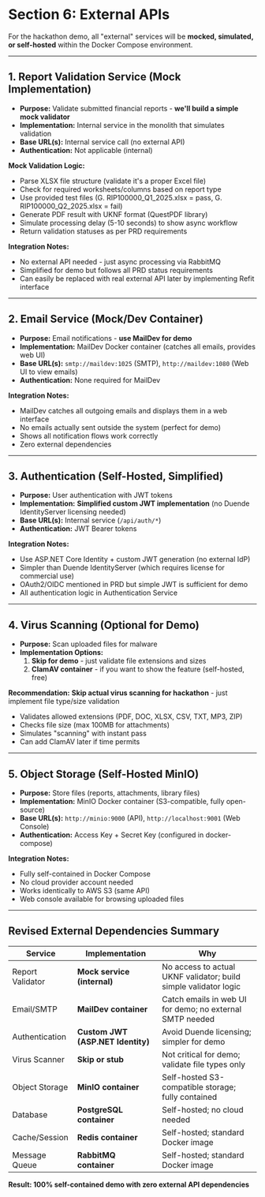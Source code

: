 # **Section 6: External APIs**

For the hackathon demo, all "external" services will be **mocked, simulated, or self-hosted** within the Docker Compose environment.

---

## **1. Report Validation Service (Mock Implementation)**

- **Purpose:** Validate submitted financial reports - **we'll build a simple mock validator**
- **Implementation:** Internal service in the monolith that simulates validation
- **Base URL(s):** Internal service call (no external API)
- **Authentication:** Not applicable (internal)

**Mock Validation Logic:**
- Parse XLSX file structure (validate it's a proper Excel file)
- Check for required worksheets/columns based on report type
- Use provided test files (G. RIP100000_Q1_2025.xlsx = pass, G. RIP100000_Q2_2025.xlsx = fail)
- Generate PDF result with UKNF format (QuestPDF library)
- Simulate processing delay (5-10 seconds) to show async workflow
- Return validation statuses as per PRD requirements

**Integration Notes:**
- No external API needed - just async processing via RabbitMQ
- Simplified for demo but follows all PRD status requirements
- Can easily be replaced with real external API later by implementing Refit interface

---

## **2. Email Service (Mock/Dev Container)**

- **Purpose:** Email notifications - **use MailDev for demo**
- **Implementation:** MailDev Docker container (catches all emails, provides web UI)
- **Base URL(s):** `smtp://maildev:1025` (SMTP), `http://maildev:1080` (Web UI to view emails)
- **Authentication:** None required for MailDev

**Integration Notes:**
- MailDev catches all outgoing emails and displays them in a web interface
- No emails actually sent outside the system (perfect for demo)
- Shows all notification flows work correctly
- Zero external dependencies

---

## **3. Authentication (Self-Hosted, Simplified)**

- **Purpose:** User authentication with JWT tokens
- **Implementation:** **Simplified custom JWT implementation** (no Duende IdentityServer licensing needed)
- **Base URL(s):** Internal service (`/api/auth/*`)
- **Authentication:** JWT Bearer tokens

**Integration Notes:**
- Use ASP.NET Core Identity + custom JWT generation (no external IdP)
- Simpler than Duende IdentityServer (which requires license for commercial use)
- OAuth2/OIDC mentioned in PRD but simple JWT is sufficient for demo
- All authentication logic in Authentication Service

---

## **4. Virus Scanning (Optional for Demo)**

- **Purpose:** Scan uploaded files for malware
- **Implementation Options:**
  1. **Skip for demo** - just validate file extensions and sizes
  2. **ClamAV container** - if you want to show the feature (self-hosted, free)

**Recommendation:** **Skip actual virus scanning for hackathon** - just implement file type/size validation
- Validates allowed extensions (PDF, DOC, XLSX, CSV, TXT, MP3, ZIP)
- Checks file size (max 100MB for attachments)
- Simulates "scanning" with instant pass
- Can add ClamAV later if time permits

---

## **5. Object Storage (Self-Hosted MinIO)**

- **Purpose:** Store files (reports, attachments, library files)
- **Implementation:** MinIO Docker container (S3-compatible, fully open-source)
- **Base URL(s):** `http://minio:9000` (API), `http://localhost:9001` (Web Console)
- **Authentication:** Access Key + Secret Key (configured in docker-compose)

**Integration Notes:**
- Fully self-contained in Docker Compose
- No cloud provider account needed
- Works identically to AWS S3 (same API)
- Web console available for browsing uploaded files

---

## **Revised External Dependencies Summary**

| Service | Implementation | Why |
|---------|---------------|-----|
| Report Validator | **Mock service (internal)** | No access to actual UKNF validator; build simple validator logic |
| Email/SMTP | **MailDev container** | Catch emails in web UI for demo; no external SMTP needed |
| Authentication | **Custom JWT (ASP.NET Identity)** | Avoid Duende licensing; simpler for demo |
| Virus Scanner | **Skip or stub** | Not critical for demo; validate file types only |
| Object Storage | **MinIO container** | Self-hosted S3-compatible storage; fully contained |
| Database | **PostgreSQL container** | Self-hosted; no cloud needed |
| Cache/Session | **Redis container** | Self-hosted; standard Docker image |
| Message Queue | **RabbitMQ container** | Self-hosted; standard Docker image |

**Result: 100% self-contained demo with zero external API dependencies**
